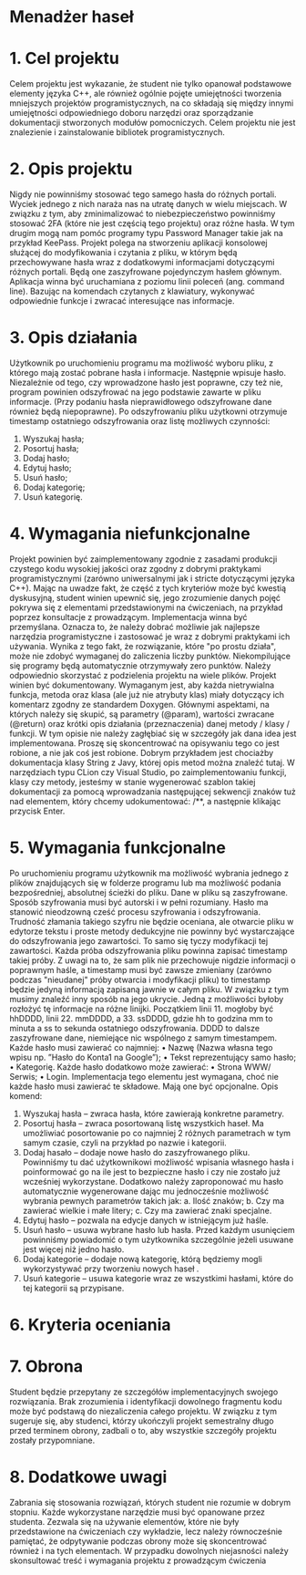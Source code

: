 # Menadżer haseł
# 1. Cel projektu
Celem projektu jest wykazanie, że student nie tylko opanował podstawowe elementy języka 
C++, ale również ogólnie pojęte umiejętności tworzenia mniejszych projektów 
programistycznych, na co składają się między innymi umiejętności odpowiedniego doboru 
narzędzi oraz sporządzanie dokumentacji stworzonych modułów pomocniczych.
Celem projektu nie jest znalezienie i zainstalowanie bibliotek programistycznych.
# 2. Opis projektu
Nigdy nie powinniśmy stosować tego samego hasła do różnych portali. Wyciek jednego z nich 
naraża nas na utratę danych w wielu miejscach. W związku z tym, aby zminimalizować to niebezpieczeństwo powinniśmy stosować 2FA (które nie jest częścią tego projektu) oraz różne hasła. W tym drugim mogą nam pomóc programy typu Password Manager takie jak na przykład 
KeePass.
Projekt polega na stworzeniu aplikacji konsolowej służącej do modyfikowania i czytania z pliku, 
w którym będą przechowywane hasła wraz z dodatkowymi informacjami dotyczącymi różnych 
portali. Będą one zaszyfrowane pojedynczym hasłem głównym. 
Aplikacja winna być uruchamiana z poziomu linii poleceń (ang. command line). Bazując na 
komendach czytanych z klawiatury, wykonywać odpowiednie funkcje i zwracać interesujące 
nas informacje.
# 3. Opis działania
Użytkownik po uruchomieniu programu ma możliwość wyboru pliku, z którego mają zostać 
pobrane hasła i informacje. Następnie wpisuje hasło. Niezależnie od tego, czy wprowadzone 
hasło jest poprawne, czy też nie, program powinien odszyfrować na jego podstawie zawarte w 
pliku informacje. (Przy podaniu hasła nieprawidłowego odszyfrowane dane również będą niepoprawne). 
Po odszyfrowaniu pliku użytkowni otrzymuje timestamp ostatniego odszyfrowania oraz listę 
możliwych czynności: 
1. Wyszukaj hasła;
2. Posortuj hasła;
3. Dodaj hasło;
4. Edytuj hasło;
5. Usuń hasło;
6. Dodaj kategorię;
7. Usuń kategorię.
# 4. Wymagania niefunkcjonalne
Projekt powinien być zaimplementowany zgodnie z zasadami produkcji czystego kodu wysokiej 
jakości oraz zgodny z dobrymi praktykami programistycznymi (zarówno uniwersalnymi jak i 
stricte dotyczącymi języka C++). Mając na uwadze fakt, że część z tych kryteriów może być 
kwestią dyskusyjną, student winien upewnić się, jego zrozumienie danych pojęć pokrywa się z 
elementami przedstawionymi na ćwiczeniach, na przykład poprzez konsultacje z 
prowadzącym. 
Implementacja winna być przemyślana. Oznacza to, że należy dobrać możliwie jak najlepsze 
narzędzia programistyczne i zastosować je wraz z dobrymi praktykami ich używania. Wynika z 
tego fakt, że rozwiązanie, które "po prostu działa", może nie zdobyć wymaganej do zaliczenia 
liczby punktów.
Niekompilujące się programy będą automatycznie otrzymywały zero punktów. Należy 
odpowiednio skorzystać z podzielenia projektu na wiele plików.
Projekt winien być dokumentowany. Wymaganym jest, aby każda nietrywialna funkcja, 
metoda oraz klasa (ale już nie atrybuty klas) miały dotyczący ich komentarz zgodny ze 
standardem Doxygen. Głównymi aspektami, na których należy się skupić, są parametry 
(@param), wartości zwracane (@return) oraz krótki opis działania (przeznaczenia) danej metody 
/ klasy / funkcji. 
W tym opisie nie należy zagłębiać się w szczegóły jak dana idea jest implementowana. Proszę 
się skoncentrować na opisywaniu tego co jest robione, a nie jak coś jest robione. 
Dobrym przykładem jest chociażby dokumentacja klasy String z Javy, której opis metod można 
znaleźć tutaj.
W narzędziach typu CLion czy Visual Studio, po zaimplementowaniu funkcji, klasy czy metody, 
jesteśmy w stanie wygenerować szablon takiej dokumentacji za pomocą wprowadzania 
następującej sekwencji znaków tuż nad elementem, który chcemy udokumentować: /**, a 
następnie klikając przycisk Enter.
# 5. Wymagania funkcjonalne
Po uruchomieniu programu użytkownik ma możliwość wybrania jednego z plików znajdujących się w folderze programu lub ma możliwość podania bezpośredniej, absolutnej ścieżki do 
pliku. 
Dane w pliku są zaszyfrowane. Sposób szyfrowania musi być autorski i w pełni rozumiany. Hasło ma stanowić nieodzowną cześć procesu szyfrowania i odszyfrowania. Trudność złamania 
takiego szyfru nie będzie oceniana, ale otwarcie pliku w edytorze tekstu i proste metody dedukcyjne nie powinny być wystarczające do odszyfrowania jego zawartości. To samo się tyczy modyfikacji tej zawartości. 
Każda próba odszyfrowania pliku powinna zapisać timestamp takiej próby. Z uwagi na to, że 
sam plik nie przechowuje nigdzie informacji o poprawnym haśle, a timestamp musi być zawsze 
zmieniany (zarówno podczas "nieudanej" próby otwarcia i modyfikacji pliku) to timestamp będzie jedyną informacją zapisaną jawnie w całym pliku. W związku z tym musimy znaleźć inny 
sposób na jego ukrycie. 
Jedną z możliwości byłoby rozłożyć tę informacje na różne linijki. Początkiem linii 11. mogłoby 
być hhDDDD, linii 22. mmDDDD, a 33. ssDDDD, gdzie hh to godzina mm to minuta a ss to sekunda 
ostatniego odszyfrowania. DDDD to dalsze zaszyfrowane dane, niemiejące nic wspólnego z samym timestampem. 
Każde hasło musi zawierać co najmniej: 
• Nazwę (Nazwa własna tego wpisu np. ”Hasło do Konta1 na Google”); 
• Tekst reprezentujący samo hasło; 
• Kategorię. 
Każde hasło dodatkowo może zawierać: 
• Strona WWW/ Serwis; 
• Login. 
Implementacja tego elementu jest wymagana, choć nie każde hasło musi zawierać te składowe.
Mają one być opcjonalne. 
Opis komend: 
1. Wyszukaj hasła – zwraca hasła, które zawierają konkretne parametry. 
2. Posortuj hasła – zwraca posortowaną listę wszystkich haseł. Ma umożliwiać posortowanie po co najmniej 2 różnych parametrach w tym samym czasie, czyli na przykład po 
nazwie i kategorii. 
3. Dodaj hasało – dodaje nowe hasło do zaszyfrowanego pliku. Powinniśmy tu dać użytkownikowi możliwość wpisania własnego hasła i poinformować go na ile jest to bezpieczne hasło i czy nie zostało już wcześniej wykorzystane. Dodatkowo należy 
zaproponować mu hasło automatycznie wygenerowane dając mu jednocześnie możliwość wybrania pewnych parametrów takich jak: 
a. Ilość znaków; 
b. Czy ma zawierać wielkie i małe litery; 
c. Czy ma zawierać znaki specjalne. 
4. Edytuj hasło – pozwala na edycje danych w istniejącym już haśle. 
5. Usuń hasło – usuwa wybrane hasło lub hasła. Przed każdym usunięciem powinniśmy 
powiadomić o tym użytkownika szczególnie jeżeli usuwane jest więcej niż jedno hasło. 
6. Dodaj kategorie – dodaje nową kategorię, którą będziemy mogli wykorzystywać przy 
tworzeniu nowych haseł . 
7. Usuń kategorie – usuwa kategorie wraz ze wszystkimi hasłami, które do tej kategorii są 
przypisane. 

# 6. Kryteria oceniania

# 7. Obrona
Student będzie przepytany ze szczegółów implementacyjnych swojego rozwiązania. Brak 
zrozumienia i identyfikacji dowolnego fragmentu kodu może być podstawą do niezaliczenia 
całego projektu. W związku z tym sugeruje się, aby studenci, którzy ukończyli projekt 
semestralny długo przed terminem obrony, zadbali o to, aby wszystkie szczegóły projektu
zostały przypomniane.
# 8. Dodatkowe uwagi
Zabrania się stosowania rozwiązań, których student nie rozumie w dobrym stopniu. Każde 
wykorzystane narzędzie musi być opanowane przez studenta. Zezwala się na używanie 
elementów, które nie były przedstawione na ćwiczeniach czy wykładzie, lecz należy 
równocześnie pamiętać, że odpytywanie podczas obrony może się skoncentrować również i na 
tych elementach.
W przypadku dowolnych niejasności należy skonsultować treść i wymagania projektu z 
prowadzącym ćwiczenia
